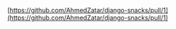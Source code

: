 [https://github.com/AhmedZatar/django-snacks/pull/1](https://github.com/AhmedZatar/django-snacks/pull/1)